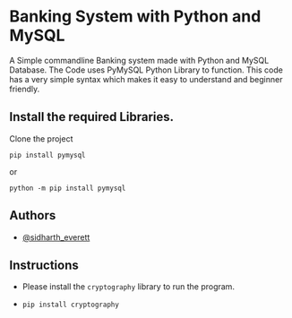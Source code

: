 
# Banking System with Python and MySQL
A Simple commandline Banking system made with Python and MySQL Database.
The Code uses PyMySQL Python Library to function. This code has a very simple syntax which makes it easy to understand and beginner friendly.


## Install the required Libraries.

Clone the project

```
pip install pymysql
```
or
```
python -m pip install pymysql
```
## Authors

- [@sidharth_everett](https://github.com/Cyber-Zypher)

## Instructions

- Please install the `cryptography` library to run the program.
- ```
  pip install cryptography
  ```
